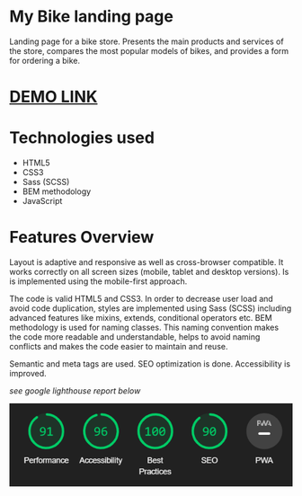 # My Bike landing page

Landing page for a bike store. Presents the main products and services of the store, compares the most popular models of bikes, and provides a form for ordering a bike.

# [DEMO LINK](https://2pasha.github.io/layout_my_bike/)

# Technologies used

- HTML5
- CSS3
- Sass (SCSS)
- BEM methodology
- JavaScript

# Features Overview

Layout is adaptive and responsive as well as cross-browser compatible. It works correctly on all screen sizes (mobile, tablet and desktop versions). Is is implemented using the mobile-first approach.

The code is valid HTML5 and CSS3. In order to decrease user load and avoid code duplication, styles are implemented using Sass (SCSS) including advanced features like mixins, extends, conditional operators etc. 
BEM methodology is used for naming classes. This naming convention makes the code more readable and understandable, helps to avoid naming conflicts and makes the code easier to maintain and reuse.

Semantic and meta tags are used. SEO optimization is done. Accessibility is improved.

*see google lighthouse report below*

![REPORT](./src/images/README-report.png)
